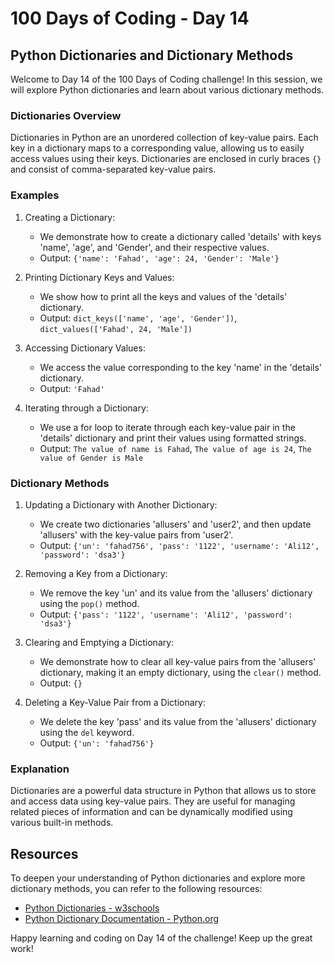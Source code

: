 # 100 Days of Coding - Day 14

## Python Dictionaries and Dictionary Methods

Welcome to Day 14 of the 100 Days of Coding challenge! In this session, we will explore Python dictionaries and learn about various dictionary methods.

### Dictionaries Overview

Dictionaries in Python are an unordered collection of key-value pairs. Each key in a dictionary maps to a corresponding value, allowing us to easily access values using their keys. Dictionaries are enclosed in curly braces `{}` and consist of comma-separated key-value pairs.

### Examples

1. Creating a Dictionary:
   - We demonstrate how to create a dictionary called 'details' with keys 'name', 'age', and 'Gender', and their respective values.
   - Output: `{'name': 'Fahad', 'age': 24, 'Gender': 'Male'}`

2. Printing Dictionary Keys and Values:
   - We show how to print all the keys and values of the 'details' dictionary.
   - Output: `dict_keys(['name', 'age', 'Gender'])`, `dict_values(['Fahad', 24, 'Male'])`

3. Accessing Dictionary Values:
   - We access the value corresponding to the key 'name' in the 'details' dictionary.
   - Output: `'Fahad'`

4. Iterating through a Dictionary:
   - We use a for loop to iterate through each key-value pair in the 'details' dictionary and print their values using formatted strings.
   - Output: `The value of name is Fahad`, `The value of age is 24`, `The value of Gender is Male`

### Dictionary Methods

1. Updating a Dictionary with Another Dictionary:
   - We create two dictionaries 'allusers' and 'user2', and then update 'allusers' with the key-value pairs from 'user2'.
   - Output: `{'un': 'fahad756', 'pass': '1122', 'username': 'Ali12', 'password': 'dsa3'}`

2. Removing a Key from a Dictionary:
   - We remove the key 'un' and its value from the 'allusers' dictionary using the `pop()` method.
   - Output: `{'pass': '1122', 'username': 'Ali12', 'password': 'dsa3'}`

3. Clearing and Emptying a Dictionary:
   - We demonstrate how to clear all key-value pairs from the 'allusers' dictionary, making it an empty dictionary, using the `clear()` method.
   - Output: `{}`

4. Deleting a Key-Value Pair from a Dictionary:
   - We delete the key 'pass' and its value from the 'allusers' dictionary using the `del` keyword.
   - Output: `{'un': 'fahad756'}`

### Explanation

Dictionaries are a powerful data structure in Python that allows us to store and access data using key-value pairs. They are useful for managing related pieces of information and can be dynamically modified using various built-in methods.

## Resources

To deepen your understanding of Python dictionaries and explore more dictionary methods, you can refer to the following resources:

- [Python Dictionaries - w3schools](https://www.w3schools.com/python/python_dictionaries.asp)
- [Python Dictionary Documentation - Python.org](https://docs.python.org/3/tutorial/datastructures.html#dictionaries)

Happy learning and coding on Day 14 of the challenge! Keep up the great work!
